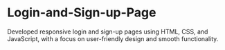 # Login-and-Sign-up-Page
Developed responsive login and sign-up pages using HTML, CSS, and JavaScript, with a focus on user-friendly design and smooth functionality.
